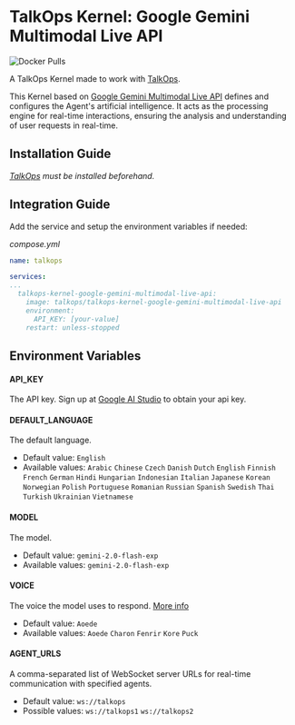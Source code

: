 # TalkOps Kernel: Google Gemini Multimodal Live API
![Docker Pulls](https://img.shields.io/docker/pulls/talkops/talkops-kernel-google-gemini-multimodal-live-api)

A TalkOps Kernel made to work with [TalkOps](https://link.talkops.app/talkops).

This Kernel based on [Google Gemini Multimodal Live API](https://ai.google.dev/gemini-api/docs/multimodal-live) defines and configures the Agent&#39;s artificial intelligence. It acts as the processing engine for real-time interactions, ensuring the analysis and understanding of user requests in real-time.

## Installation Guide

_[TalkOps](https://link.talkops.app/install-talkops) must be installed beforehand._


## Integration Guide

Add the service and setup the environment variables if needed:

_compose.yml_
``` yml
name: talkops

services:
...
  talkops-kernel-google-gemini-multimodal-live-api:
    image: talkops/talkops-kernel-google-gemini-multimodal-live-api
    environment:
      API_KEY: [your-value]
    restart: unless-stopped


```

## Environment Variables

#### API_KEY

The API key. Sign up at [Google AI Studio](https://aistudio.google.com/apikey) to obtain your api key.

#### DEFAULT_LANGUAGE

The default language.
* Default value: `English`
* Available values: `Arabic` `Chinese` `Czech` `Danish` `Dutch` `English` `Finnish` `French` `German` `Hindi` `Hungarian` `Indonesian` `Italian` `Japanese` `Korean` `Norwegian` `Polish` `Portuguese` `Romanian` `Russian` `Spanish` `Swedish` `Thai` `Turkish` `Ukrainian` `Vietnamese`

#### MODEL

The model.
* Default value: `gemini-2.0-flash-exp`
* Available values: `gemini-2.0-flash-exp`

#### VOICE

The voice the model uses to respond. [More info](https://ai.google.dev/gemini-api/docs/multimodal-live#voices)
* Default value: `Aoede`
* Available values: `Aoede` `Charon` `Fenrir` `Kore` `Puck`

#### AGENT_URLS

A comma-separated list of WebSocket server URLs for real-time communication with specified agents.
* Default value: `ws://talkops`
* Possible values: `ws://talkops1` `ws://talkops2`
